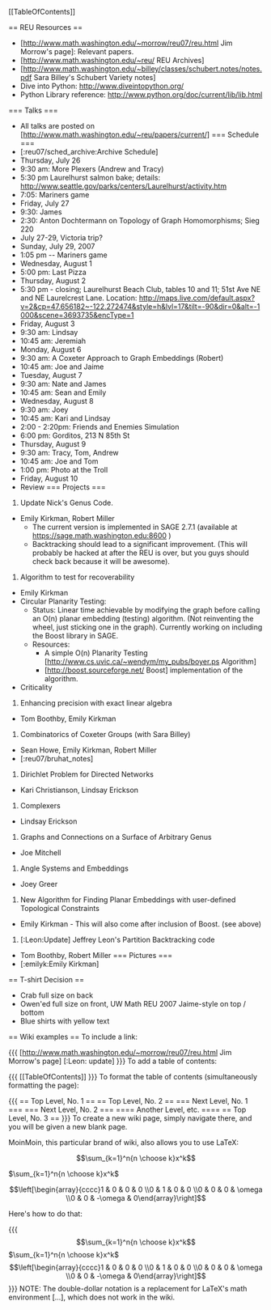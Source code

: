 [[TableOfContents]]

== REU Resources ==
 * [http://www.math.washington.edu/~morrow/reu07/reu.html Jim Morrow's page]: Relevant papers.
 * [http://www.math.washington.edu/~reu/ REU Archives]
 * [http://www.math.washington.edu/~billey/classes/schubert.notes/notes.pdf Sara Billey's Schubert Variety notes]
 * Dive into Python: http://www.diveintopython.org/
 * Python Library reference: http://www.python.org/doc/current/lib/lib.html

=== Talks ===
 *  All talks are posted on [http://www.math.washington.edu/~reu/papers/current/]
=== Schedule ===
 * [:reu07/sched_archive:Archive Schedule]
 * Thursday, July 26
  * 9:30 am: More Plexers (Andrew and Tracy)
  * 5:30 pm Laurelhurst salmon bake; details:   http://www.seattle.gov/parks/centers/Laurelhurst/activity.htm
  * 7:05: Mariners game
 * Friday, July 27
  * 9:30: James
  * 2:30: Anton Dochtermann on Topology of Graph Homomorphisms; Sieg 220
  * July 27-29, Victoria trip?
 * Sunday, July 29, 2007
  * 1:05 pm -- Mariners game
 * Wednesday, August 1
  * 5:00 pm: Last Pizza
 * Thursday, August 2
  * 5:30 pm - closing; Laurelhurst Beach Club, tables 10 and 11; 51st Ave NE and NE Laurelcrest Lane. Location: http://maps.live.com/default.aspx?v=2&cp=47.656182~-122.272474&style=h&lvl=17&tilt=-90&dir=0&alt=-1000&scene=3693735&encType=1
 * Friday, August 3
  * 9:30 am: Lindsay
  * 10:45 am: Jeremiah 
 * Monday, August 6
  * 9:30 am: A Coxeter Approach to Graph Embeddings (Robert)
  * 10:45 am: Joe and Jaime
 * Tuesday, August 7
  * 9:30 am: Nate and James
  * 10:45 am: Sean and Emily
 * Wednesday, August 8
  * 9:30 am: Joey
  * 10:45 am: Kari and Lindsay
  * 2:00 - 2:20pm: Friends and Enemies Simulation
  * 6:00 pm: Gorditos, 213 N 85th St
 * Thursday, August 9
  * 9:30 am: Tracy, Tom, Andrew
  * 10:45 am: Joe and Tom
  * 1:00 pm: Photo at the Troll
 * Friday, August 10
  * Review
=== Projects ===
 1. Update Nick's Genus Code.
  * Emily Kirkman, Robert Miller
    * The current version is implemented in SAGE 2.7.1 (available at https://sage.math.washington.edu:8600 )
    * Backtracking should lead to a significant improvement.  (This will probably be hacked at after the REU is over, but you guys should check back because it will be awesome).
 1. Algorithm to test for recoverability
  * Emily Kirkman
  * Circular Planarity Testing: 
    * Status: Linear time achievable by modifying the graph before calling an O(n) planar embedding (testing) algorithm.  (Not reinventing the wheel, just sticking one in the graph).  Currently working on including the Boost library in SAGE.
    * Resources: 
      * A simple O(n) Planarity Testing [http://www.cs.uvic.ca/~wendym/my_pubs/boyer.ps Algorithm]
      * [http://boost.sourceforge.net/ Boost] implementation of the algorithm.
  * Criticality
 1. Enhancing precision with exact linear algebra
  * Tom Boothby, Emily Kirkman
 1. Combinatorics of Coxeter Groups (with Sara Billey)
  * Sean Howe, Emily Kirkman, Robert Miller
  * [:reu07/bruhat_notes]
 1. Dirichlet Problem for Directed Networks
  * Kari Christianson, Lindsay Erickson
 1. Complexers
  * Lindsay Erickson
 1. Graphs and Connections on a Surface of Arbitrary Genus
  * Joe Mitchell
 1. Angle Systems and Embeddings
  * Joey Greer
 1. New Algorithm for Finding Planar Embeddings with user-defined Topological Constraints
  * Emily Kirkman - This will also come after inclusion of Boost.  (see above)
 1. [:Leon:Update] Jeffrey Leon's Partition Backtracking code
  * Tom Boothby, Robert Miller
=== Pictures ===
 * [:emilyk:Emily Kirkman]

== T-shirt Decision ==
 * Crab full size on back
 * Owen'ed full size on front, UW Math REU 2007 Jaime-style on top / bottom
 * Blue shirts with yellow text

== Wiki examples ==
To include a link:

{{{
[http://www.math.washington.edu/~morrow/reu07/reu.html Jim Morrow's page]
[:Leon: update]
}}}
To add a table of contents:

{{{
[[TableOfContents]]
}}}
To format the table of contents (simultaneously formatting the page):

{{{
== Top Level, No. 1 ==
== Top Level, No. 2 ==
=== Next Level, No. 1 ===
=== Next Level, No. 2 ===
==== Another Level, etc. ====
== Top Level, No. 3 ==
}}}
To create a new wiki page, simply navigate there, and you will be given a new blank page.

MoinMoin, this particular brand of wiki, also allows you to use LaTeX:

$$\sum_{k=1}^n{n \choose k}x^k$$

$\sum_{k=1}^n{n \choose k}x^k$

$$\left[\begin{array}{cccc}1 & 0 & 0 & 0 \\0 & 1 & 0 & 0 \\0 & 0 & 0 & \omega \\0 & 0 & -\omega & 0\end{array}\right]$$

Here's how to do that:

{{{
$$\sum_{k=1}^n{n \choose k}x^k$$
$\sum_{k=1}^n{n \choose k}x^k$
$$\left[\begin{array}{cccc}1 & 0 & 0 & 0 \\0 & 1 & 0 & 0 \\0 & 0 & 0 & \omega \\0 & 0 & -\omega & 0\end{array}\right]$$
}}}
NOTE: The double-dollar notation is a replacement for LaTeX's math environment \[...\], which does not work in the wiki.
